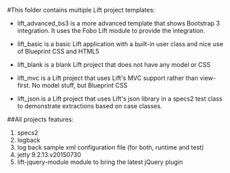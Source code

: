 #This folder contains multiple Lift project templates:

- lift_advanced_bs3 is a more advanced template that shows Bootstrap 3 integration.
             It uses the Fobo Lift module to provide the integration.

- lift_basic is a basic Lift application with a built-in user class
             and nice use of Blueprint CSS and HTML5


- lift_blank is a blank Lift project that does not have any model
             or CSS

- lift_mvc   is a Lift project that uses Lift's MVC support rather
             than view-first.  No model stuff, but Blueprint CSS

- lift_json  is a Lift project that uses Lift's json library in a specs2 test class
             to demonstrate extractions based on case classes.


##All projects features:

1. specs2
2. logback
3. log back sample xml configuration file (for both, runtime and test)
4. jetty 9.2.13.v20150730
5. lift-jquery-module module to bring the latest jQuery plugin
